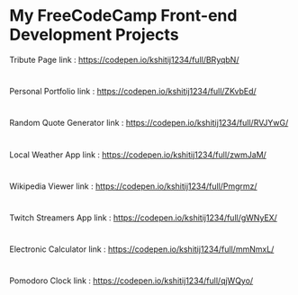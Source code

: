 # My FreeCodeCamp Front-end Development Projects

Tribute Page link : https://codepen.io/kshitij1234/full/BRyqbN/
# 
Personal Portfolio link : https://codepen.io/kshitij1234/full/ZKvbEd/
# 
Random Quote Generator link : https://codepen.io/kshitij1234/full/RVJYwG/
#
Local Weather App link : https://codepen.io/kshitij1234/full/zwmJaM/
#
Wikipedia Viewer link : https://codepen.io/kshitij1234/full/Pmgrmz/
#
Twitch Streamers App link : https://codepen.io/kshitij1234/full/gWNyEX/
#
Electronic Calculator link : https://codepen.io/kshitij1234/full/mmNmxL/
#
Pomodoro Clock link : https://codepen.io/kshitij1234/full/qjWQyo/
